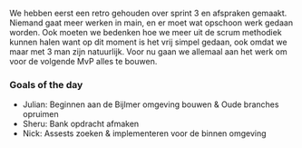 We hebben eerst een retro gehouden over sprint 3 en afspraken gemaakt. Niemand gaat meer werken in main, en er moet wat opschoon werk gedaan worden. Ook moeten we bedenken hoe we meer uit de scrum methodiek kunnen halen want op dit moment is het vrij simpel gedaan, ook omdat we maar met 3 man zijn natuurlijk. Voor nu gaan we allemaal aan het werk om voor de volgende MvP alles te bouwen.

### Goals of the day
- Julian: Beginnen aan de Bijlmer omgeving bouwen & Oude branches opruimen
- Sheru: Bank opdracht afmaken
- Nick: Assests zoeken & implementeren voor de binnen omgeving
